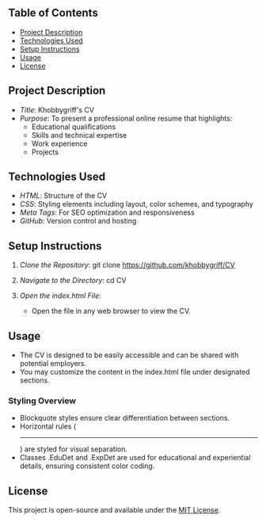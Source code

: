 ## Table of Contents

- [Project Description](#project-description)
- [Technologies Used](#technologies-used)
- [Setup Instructions](#setup-instructions)
- [Usage](#usage)
- [License](#license)

## Project Description

- *Title*: Khobbygriff's CV
- *Purpose*: To present a professional online resume that highlights:
  - Educational qualifications
  - Skills and technical expertise
  - Work experience
  - Projects

## Technologies Used

- *HTML*: Structure of the CV
- *CSS*: Styling elements including layout, color schemes, and typography
- *Meta Tags*: For SEO optimization and responsiveness
- *GitHub*: Version control and hosting

## Setup Instructions

1. *Clone the Repository*:
   git clone https://github.com/khobbygriff/CV
   
2. *Navigate to the Directory*:
   cd CV
   
3. *Open the index.html File*:
   - Open the file in any web browser to view the CV.

## Usage

- The CV is designed to be easily accessible and can be shared with potential employers.
- You may customize the content in the index.html file under designated sections.

### Styling Overview

- Blockquote styles ensure clear differentiation between sections.
- Horizontal rules (<hr>) are styled for visual separation.
- Classes .EduDet and .ExpDet are used for educational and experiential details, ensuring consistent color coding.

## License

This project is open-source and available under the [MIT License](LICENSE).

